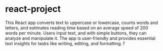 # react-project
This React app converts text to uppercase or lowercase, counts words and letters, and estimates reading time based on an average speed of 200 words per minute. Users input text, and with simple buttons, they can analyze and manipulate it. The app is user-friendly and provides essential text insights for tasks like writing, editing, and formatting.
f
